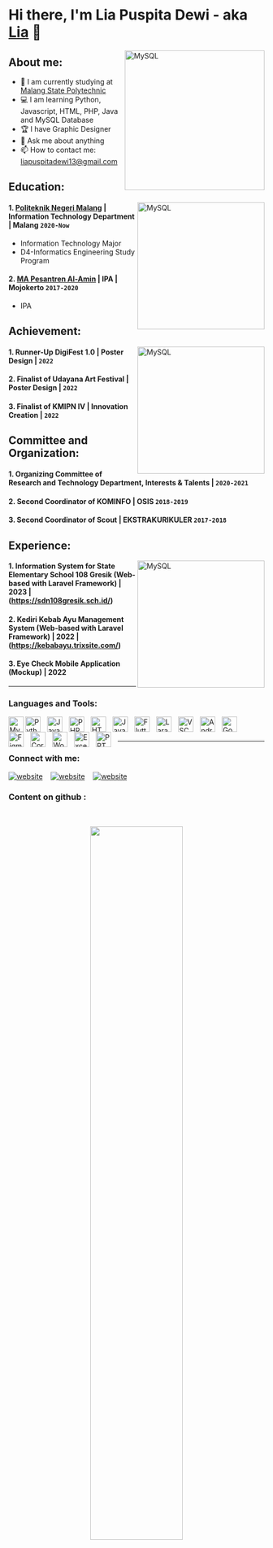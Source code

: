 # Hi there, I'm Lia Puspita Dewi - aka [Lia](https://www.instagram.com/liapsptaa_/) 👋
[<img align="right" alt="MySQL" width="275px" src="https://img.freepik.com/free-vector/muslim-girl-safari-outfit-cartoon-character-sticker_1308-80383.jpg?w=740&t=st=1685937959~exp=1685938559~hmac=73a54e81d7965dd18fedc7ef0e6877ba645195a2c459cb58df38dca2131f246f" />][webdev]
## About me:
- 🏫 I am currently studying at [Malang State Polytechnic](https://www.polinema.ac.id/)
- 💻 I am learning Python, Javascript, HTML, PHP, Java and MySQL Database
- 🏆 I have Graphic Designer
- 💬 Ask me about anything
- 📫 How to contact me: liapuspitadewi13@gmail.com



## Education:
   [<img align="right" alt="MySQL" width="250px" src="https://img.freepik.com/free-vector/video-conference-remote-working-flat-illustration-screen-laptop-with-group-colleagues-people-conn_88138-548.jpg?w=740" />][webdev]
#### 1. [Politeknik Negeri Malang](https://www.polinema.ac.id/) | Information Technology Department | Malang `2020-Now`
  - Information Technology Major
  - D4-Informatics Engineering Study Program
 #### 2. [MA Pesantren Al-Amin]() | IPA | Mojokerto `2017-2020`
   - IPA

## Achievement:
[<img align="right" alt="MySQL" width="250px" src="https://img.freepik.com/free-vector/team-happy-employees-winning-award-celebrating-success-business-people-enjoying-victory-getting-gold-cup-trophy-vector-illustration-reward-prize-champions-s_74855-8601.jpg?w=740" />][webdev]
#### 1. Runner-Up DigiFest 1.0 | Poster Design | `2022`
#### 2. Finalist of Udayana Art Festival | Poster Design | `2022`
#### 3. Finalist of KMIPN IV | Innovation Creation | `2022`

## Committee and Organization:
#### 1. Organizing Committee of Research and Technology Department, Interests & Talents |  `2020-2021`
#### 2. Second Coordinator of KOMINFO | OSIS `2018-2019`
#### 3. Second Coordinator of Scout | EKSTRAKURIKULER `2017-2018`

## Experience:
[<img align="right" alt="MySQL" width="250px" src="https://img.freepik.com/free-vector/communication-flat-icon_1262-18771.jpg?t=st=1658822276~exp=1658822876~hmac=4c38d9382fa62ea02d0b83c3aabf3771560f884c71843136175d30ff06bc0ba5&w=740" />][webdev]
#### 1. Information System for State Elementary School 108 Gresik (Web-based with Laravel Framework) | 2023 | (https://sdn108gresik.sch.id/)
#### 2. Kediri Kebab Ayu Management System (Web-based with Laravel Framework) | 2022 | (https://kebabayu.trixsite.com/)
#### 3. Eye Check Mobile Application (Mockup) | 2022

---
### Languages and Tools:

[<img align="left" alt="MySQL" width="30px" src="https://img.icons8.com/fluency/48/000000/mysql-logo.png" />][webdev]
[<img align="left" alt="Python" width="30px" src="https://upload.wikimedia.org/wikipedia/commons/thumb/c/c3/Python-logo-notext.svg/110px-Python-logo-notext.svg.png?20100317150552" style="padding-right:10px;" />][webdev]
[<img align="left" alt="Java" width="30px" src="https://img.icons8.com/color/48/000000/java-coffee-cup-logo--v1.png" style="padding-right:10px;" />][webdev]
[<img align="left" alt="PHP" width="30px" src="https://user-images.githubusercontent.com/95728206/213154925-90c186ce-6297-4458-9c02-68a043ada466.png" style="padding-right:10px;" />][webdev]
[<img align="left" alt="HTML" width="30px" src="https://user-images.githubusercontent.com/95728206/213154743-f8f66372-134e-45ab-a305-ec30cbf712ab.png" style="padding-right:10px;" />][webdev]
[<img align="left" alt="Java Script" width="30px" src="https://user-images.githubusercontent.com/95728206/213155076-7a20ee04-c00d-4722-9a1e-7dca9e7b61e6.png" style="padding-right:10px;" />][webdev]
[<img align="left" alt="Flutter" width="30px" src="https://user-images.githubusercontent.com/95728206/213154424-50dfaee5-f092-412f-a112-9d9ca11f1586.png" style="padding-right:10px;" />][webdev]
[<img align="left" alt="Laravel" width="30px" src="https://img.icons8.com/fluency/48/000000/laravel.png" style="padding-right:10px;" />][webdev]
[<img align="left" alt="VSCode" width="30px" src="https://user-images.githubusercontent.com/95728206/213155526-d131e7b9-fc88-4645-a6c5-154ad18faaa0.png" style="padding-right:10px;" />][webdev]
[<img align="left" alt="Android Studio" width="30px" src="https://user-images.githubusercontent.com/95728206/213154042-67fdeb95-07e1-4909-80eb-1379f543b5ee.png" style="padding-right:10px;" />][webdev]
[<img align="left" alt="Google Cloud" width="30px" src="https://user-images.githubusercontent.com/95728206/213153645-da65767c-49b6-42d6-8d4c-c763fd35b333.png" style="padding-right:10px;" />][webdev]
[<img align="left" alt="Figma" width="30px" src="https://img.icons8.com/fluency/48/000000/figma.png" style="padding-right:10px;" />][webdev]
[<img align="left" alt="Corel draw" width="30px" src="https://img.icons8.com/fluency/48/000000/coreldraw-2021.png" style="padding-right:10px;" />][webdev]
[<img align="left" alt="Word" width="30px" src="https://img.icons8.com/fluency/48/000000/microsoft-word-2019.png" style="padding-right:10px;" />][webdev]
[<img align="left" alt="Excel" width="30px" src="https://img.icons8.com/color/48/000000/microsoft-excel-2019--v1.png" style="padding-right:10px;" />][webdev]
[<img align="left" alt="PPT" width="30px" src="https://img.icons8.com/color/48/000000/ms-powerpoint--v1.png" style="padding-right:10px;" />][webdev]

<br />
<br />

---
### Connect with me:

[![website](https://img.icons8.com/color/48/000000/twitter--v1.png)](https://twitter.com/ih_leeya#gh-light-mode-only)
&nbsp;&nbsp;
[![website](https://img.icons8.com/fluency/48/000000/instagram-new.png)](https://instagram.com/liapsptaa_#gh-light-mode-only)
&nbsp;&nbsp;
[![website](https://img.icons8.com/color/48/000000/telegram-app--v1.png)](https://t.me/liapsptaa_13#gh-light-mode-only)


[webdev]: https://github.com/sitiaisyah14

### Content on github :
<br/>
<p align="center">
  <a href="https://github.com/Lohliaa">
     <img  width="60%" src="https://github-readme-streak-stats.herokuapp.com/?user=Lohliaa&theme=omni&hide_border=true" />
       </a>
   </p>
   <p align="left">
  <a href="https://github.com/Lohliaa">
          <img height="30%" width="49.5%" src="https://github-readme-stats.vercel.app/api?username=Lohliaa&show_icons=true&theme=omni&hide_border=true" />
      <img height="60%" width="38%" src="https://denvercoder1-github-readme-stats.vercel.app/api/top-langs/?username=Lohliaa&langs_count=8&layout=compact&theme=omni&hide_border=true"/>
  </a>
   </p>
<br>

